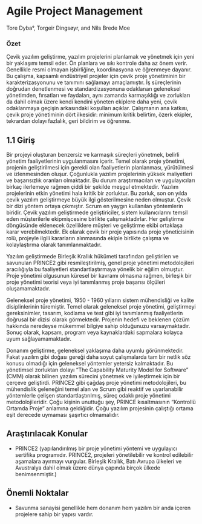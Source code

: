 # Agile Project Management 
Tore Dyba°, Torgeir Dingsøyr, and Nils Brede Moe

### Özet
Çevik yazılım geliştirme, yazılım projelerini planlamak ve yönetmek için yeni bir yaklaşımı temsil eder. 
Ön planlara ve sıkı kontrole daha az önem verir. Genellikle resmi olmayan işbirliğine, koordinasyona ve öğrenmeye dayanır. 
Bu çalışma, kapsamlı endüstriyel projeler için çevik proje yönetiminin bir karakterizasyonunu ve tanımını sağlamayı amaçlamıştır. İş süreçlerinin doğrudan denetlenmesi ve standardizasyonuna odaklanan geleneksel yönetimden, fırsatları ve faydaları, aynı zamanda karmaşıklığı ve zorlukları da dahil olmak üzere kendi kendini yöneten ekiplere daha yeni, çevik odaklanmaya geçişin arkasındaki koşulları açıklar. Çalışmanın ana katkısı, çevik proje yönetiminin dört ilkesidir: minimum kritik belirtim, özerk ekipler, tekrardan dolayı fazlalık, geri bildirim ve öğrenme.

## 1.1 Giriş
Bir projeyi oluşturan benzersiz ve karmaşık süreçleri yönetmek, belirli yönetim faaliyetlerinin uygulanmasını içerir. Temel olarak proje yönetimi, projenin geliştirilmesi için gerekli olan faaliyetlerin planlanması, yürütülmesi ve izlenmesinden oluşur. Çoğunlukla yazılım projelerinin yüksek maliyetleri ve başarısızlık oranları olmaktadır. Bu durum araştırmacıları ve uygulayıcıları birkaç ilerlemeye rağmen çiddi bir şekilde meşgul etmektedir. Yazılım projelerinin etkin yönetimi hala kritik bir zorluktur. Bu zorluk, son on yılda çevik yazılım geliştirmeye büyük ilgi gösterilmesine neden olmuştur. Çevik bir dizi yöntem ortaya çıkmıştır.
Scrum en yaygın kullanılan yöntemlerin biridir. Çevik yazılım geliştirmede geliştiriciler, sistem kullanıcılarını temsil eden müşterilerle ekipmişcesine birlikte çalışmaktadırlar. Her geliştirme döngüsünde eklenecek özelliklere müşteri ve geliştirme ekibi ortaklaşa karar verebilmektedir. Ek olarak çevik bir proje yapısında proje yöneticisinin rolü, projeyle ilgili kararların alınmasında ekiple birlikte çalışma ve kolaylaştırma olarak tanımlanmaktadır.

Yazılım geliştirmede Birleşik Krallık hükümeti tarafından geliştirilen ve savunulan PRINCE2 gibi resmileştirilmiş, genel proje yönetimi metodolojileri aracılığıyla bu faaliyetleri standartlaştırmaya yönelik bir eğilim olmuştur. Proje yönetimi olgusunun küresel bir kavramı olmasına rağmen, birleşik bir proje yönetimi teorisi veya iyi tanımlanmış proje başarısı ölçüleri oluşamamaktadır.

Geleneksel proje yönetimi, 1950 - 1960 yılların sistem mühendisliği ve kalite disiplinlerinin türemiştir. Temel olarak geleneksel proje yönetimi, geliştirmeyi gereksinimler, tasarım, kodlama ve test gibi iyi tanımlanmış faaliyetlerin doğrusal bir dizisi olarak görmektedir. Projenin hedefi ve beklenen çözüm hakkında neredeyse mükemmel bilgiye sahip olduğunuzu varsaymaktadır. Sonuç olarak, kapsam, program veya kaynaklardaki sapmalara kolayca uyum sağlayamamaktadır. 

Donanım geliştirme, geleneksel yaklaşıma daha uyumlu görünmektedir. Fakat yazılım gibi doğası gereği daha soyut çalışmalarda tam bir netlik söz konusu olmadığı için geleneksel yöntemler yetersiz kalmaktadır. Bu yönetimsel zorluktan dolayı  “The Capability Maturity Model for Software” (CMM) olarak bilinen yazılım sürecini yönetmek ve iyileştirmek için bir çerçeve geliştirdi. PRINCE2 gibi çağdaş proje yönetimi metodolojileri, bu mühendislik geleneğini temel alan ve Scrum gibi reaktif ve uyarlanabilir yöntemlerle çelişen standartlaştırılmış, süreç odaklı proje yönetimi metodolojileridir. Çoğu kişinin unuttuğu şey, PRINCE kısaltmasının “Kontrollü Ortamda Proje” anlamına geldiğidir. Çoğu yazılım projesinin çalıştığı ortama eşit derecede uymaması şaşırtıcı olmamalıdır.

## Araştırılacak Konular
- PRINCE2 (yapılandırılmış bir proje yönetimi yöntemi ve uygulayıcı sertifika programıdır. PRINCE2, projeleri yönetilebilir ve kontrol edilebilir aşamalara ayırmayı vurgular. Birleşik Krallık, Batı Avrupa ülkeleri ve Avustralya dahil olmak üzere dünya çapında birçok ülkede benimsenmiştir.)

## Önemli Noktalar
- Savunma sanayisi genellikle hem donanım hem yazılım bir anda içeren projelere sahip bir yapısı vardır. 
